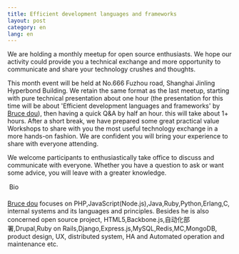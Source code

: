 ```yaml
---
title: Efficient development languages ​​and frameworks
layout: post
category: en
lang: en
---
```

We are holding a monthly meetup for open source enthusiasts. We hope our activity could provide you a technical exchange and more opportunity to communicate and share your technology crushes and thoughts.

This month event will be held at No.666 Fuzhou road, Shanghai Jinling Hyperbond Building. We retain the same format as the last meetup, starting with pure technical presentation about one hour (the presentation for this time will be about 'Efficient development languages ​​and frameworks' by [Bruce dou](http://weibo.com/518012961)), then having a quick Q&A by half an hour. this will take about 1+ hours. After a short break, we have prepared some great practical value Workshops to share with you the most useful technology exchange in a more hands-on fashion. We are confident you will bring your experience to share with everyone attending.

We welcome participants to enthusiastically take office to discuss and communicate with everyone. Whether you have a question to ask or want some advice, you will leave with a greater knowledge.

&#149; Bio

[Bruce dou](http://weibo.com/518012961) focuses on PHP,JavaScript(Node.js),Java,Ruby,Python,Erlang,C, internal systems and its languages and principles. Besides he is also concerned open source project, HTML5,Backbone.js,自动化部署,Drupal,Ruby on Rails,Django,Express.js,MySQL,Redis,MC,MongoDB, product design, UX, distributed system, HA and Automated operation and maintenance etc.

